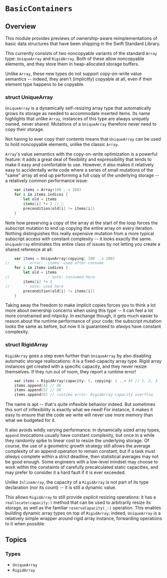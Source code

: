 # ``BasicContainers``

## Overview

This module provides previews of ownership-aware reimplementations of basic data structures that have been shipping in the Swift Standard Library.

This currently consists of two noncopyable variants of the standard `Array` type: ``UniqueArray`` and ``RigidArray``. Both of these allow noncopyable elements, and they store them in heap-allocated storage buffers.

Unlike `Array`, these new types do not support copy-on-write value semantics -- indeed, they aren't (implicitly) copyable at all, even if their element type happens to be copyable.

### struct UniqueArray

``UniqueArray`` is a dynamically self-resizing array type that automatically grows its storage as needed to accommodate inserted items. Its name highlights that unlike `Array`, instances of this type are always uniquely owned, never shared. Mutations of a `UniqueArray` therefore never need to copy their storage. 

Not having to ever copy their contents means that `UniqueArray` can be used to hold noncopyable elements, unlike the classic `Array`.

`Array`'s value semantics with the copy-on-write optimization is a powerful feature: it adds a great deal of flexibility and expressibility that tends to make it easy and comfortable to use. However, it also makes it relatively easy to accidentally write code where a series of small mutations of the "same" array all end up performing a full copy of the underlying storage -- a relatively common performance issue:

```swift
    var items = Array(100 ..< 200)
    for i in items.indices {
        let old = items
        items[i] *= 2 // 🐌
        precondition(old[i] != items[i])
    }
```

Note how preserving a copy of the array at the start of the loop forces the subscript mutation to end up copying the entire array on every iteration. Nothing distinguishes this really expensive mutation from a more typical subscript access with constant complexity -- it looks exactly the same. ``UniqueArray`` eliminates this entire class of issues by not letting you create a shared reference at all:

```swift
    var items = UniqueArray(copying: 100 ..< 200)
//      `- error: 'items' used after consume
    for i in items.indices {
        let old = items
//                `- note: consumed here
        items[i] *= 2
//      `- note: used here
        precondition(old[i] != items[i])
    }
```

Taking away the freedom to make implicit copies forces you to think a lot more about ownership concerns when using this type -- it can feel a lot more constrained and nitpicky. In exchange though, it gets much easier to reason about the runtime performance of your code; the subscript mutation looks the same as before, but now it is guaranteed to _always_ have constant complexity.

### struct RigidArray

``RigidArray`` goes a step even further than ``UniqueArray`` by also disabling automatic storage reallocations: it is a fixed-capacity array type. Rigid array instances get created with a specific capacity, and they never resize themselves. If they run out of room, they report a runtime error!

```swift
    var items = RigidArray(capacity: 5, copying: 1 ..< 4) // 1, 2, 3
    items.append(4) // OK
    items.append(5) // OK
    items.append(6) // runtime error: RigidArray capacity overflow
```

The name is apt -- that's quite inflexible behavior indeed. But sometimes this sort of inflexibility is exactly what we need! For instance, it makes it easy to ensure that the code we write will never use more memory than what we budgeted for it.

It also avoids wildly varying performance: in dynamically sized array types, `append` invocations usually have constant complexity, but once in a while they randomly spike to linear cost to resize the underlying storage. Of course, the use of a geometric growth strategy still allows the average complexity of an append operation to remain constant; but if a task must _always_ complete within a strict deadline, then statistical averages may not be good enough. Some engineers with a low-level mindset may choose to work within the constaints of carefully precalculated static capacities, and may prefer to consider it a hard fault if it is ever exceeded.  

Unlike ``InlineArray``, the capacity of a ``RigidArray`` is not part of its type declaration (nor its count) -- it is still a dynamic value. 

This allows ``RigidArray`` to still provide _explicit_ resizing operations: it has a `reallocate(capacity:)` method that can be used to arbitrarily resize its storage, as well as the familiar ``reserveCapacity(_:)`` operation. This enables building dynamic array types on top of ``RigidArray``; indeed, `UniqueArray` is a relatively simple wrapper around rigid array instance, forwarding operations to it when possible.

## Topics

### Types

- ``UniqueArray``
- ``RigidArray``
